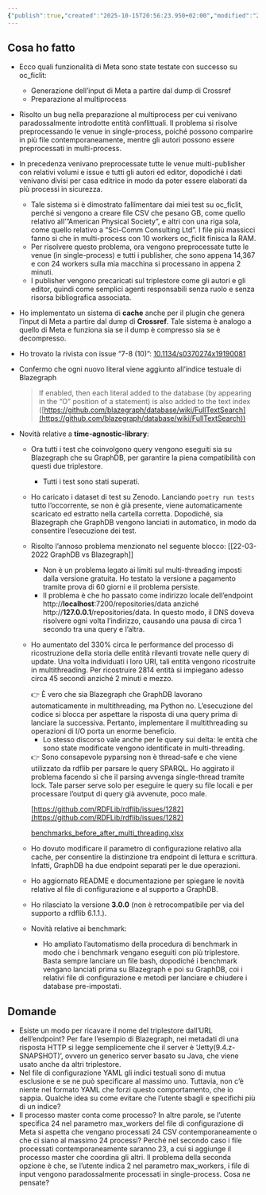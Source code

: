 ```yaml
---
{"publish":true,"created":"2025-10-15T20:56:23.950+02:00","modified":"2025-10-15T20:56:23.953+02:00","cssclasses":""}
---
```



## Cosa ho fatto

- Ecco quali funzionalità di Meta sono state testate con successo su oc_ficlit:
    - Generazione dell’input di Meta a partire dal dump di Crossref
    - Preparazione al multiprocess
- Risolto un bug nella preparazione al multiprocess per cui venivano paradossalmente introdotte entità conflittuali. Il problema si risolve preprocessando le venue in single-process, poiché possono comparire in più file contemporaneamente, mentre gli autori possono essere preprocessati in multi-process.
- In precedenza venivano preprocessate tutte le venue multi-publisher con relativi volumi e issue e tutti gli autori ed editor, dopodiché i dati venivano divisi per casa editrice in modo da poter essere elaborati da più processi in sicurezza.
    - Tale sistema si è dimostrato fallimentare dai miei test su oc_ficlit, perché si vengono a creare file CSV che pesano GB, come quello relativo all’”American Physical Society”, e altri con una riga sola, come quello relativo a “Sci-Comm Consulting Ltd”. I file più massicci fanno sì che in multi-process con 10 workers oc_ficlit finisca la RAM.
    - Per risolvere questo problema, ora vengono preprocessate tutte le venue (in single-process) e tutti i publisher, che sono appena 14,367 e con 24 workers sulla mia macchina si processano in appena 2 minuti.
    - I publisher vengono precaricati sul triplestore come gli autori e gli editor, quindi come semplici agenti responsabili senza ruolo e senza risorsa bibliografica associata.
- Ho implementato un sistema di **cache** anche per il plugin che genera l’input di Meta a partire dal dump di **Crossref**. Tale sistema è analogo a quello di Meta e funziona sia se il dump è compresso sia se è decompresso.
- Ho trovato la rivista con issue “7-8 (10)”: [10.1134/s0370274x19190081](http://doi.org/10.1134/s0370274x19190081)
- Confermo che ogni nuovo literal viene aggiunto all’indice testuale di Blazegraph
    
    > If enabled, then each literal added to the database (by appearing in the “O” position of a statement) is also added to the text index ([https://github.com/blazegraph/database/wiki/FullTextSearch](https://github.com/blazegraph/database/wiki/FullTextSearch))
    > 
- Novità relative a **time-agnostic-library**:
    - Ora tutti i test che coinvolgono query vengono eseguiti sia su Blazegraph che su GraphDB, per garantire la piena compatibilità con questi due triplestore.
        - Tutti i test sono stati superati.
    - Ho caricato i dataset di test su Zenodo. Lanciando `poetry run tests` tutto l’occorrente, se non è già presente, viene automaticamente scaricato ed estratto nella cartella corretta. Dopodiché, sia Blazegraph che GraphDB vengono lanciati in automatico, in modo da consentire l’esecuzione dei test.
    - Risolto l’annoso problema menzionato nel seguente blocco: [[22-03-2022 GraphDB vs Blazegraph]]
        - Non è un problema legato ai limiti sul multi-threading imposti dalla versione gratuita. Ho testato la versione a pagamento tramite prova di 60 giorni e il problema persiste.
        - Il problema è che ho passato come indirizzo locale dell’endpoint http://**localhost**:7200/repositories/data anziché http://**127.0.0.1**/repositories/data. In questo modo, il DNS doveva risolvere ogni volta l’indirizzo, causando una pausa di circa 1 secondo tra una query e l’altra.
    - Ho aumentato del 330% circa le performance del processo di ricostruzione della storia delle entità rilevanti trovate nelle query di update. Una volta individuati i loro URI, tali entità vengono ricostruite in multithreading. Per ricostruire 2814 entità si impiegano adesso circa 45 secondi anziché 2 minuti e mezzo.
        
        <aside>
        👉 È vero che sia Blazegraph che GraphDB lavorano automaticamente in multithreading, ma Python no. L’esecuzione del codice si blocca per aspettare la risposta di una query prima di lanciare la successiva. Pertanto, implementare il multithreading su operazioni di I/O porta un enorme beneficio.
        
        </aside>
        
        - Lo stesso discorso vale anche per le query sui delta: le entità che sono state modificate vengono identificate in multi-threading.
        
        <aside>
        👉 Sono consapevole pyparsing non è thread-safe e che viene utilizzato da rdflib per parsare le query SPARQL. Ho aggirato il problema facendo sì che il parsing avvenga single-thread tramite lock. Tale parser serve solo per eseguire le query su file locali e per processare l’output di query già avvenute, poco male.
        
        </aside>
        
        [https://github.com/RDFLib/rdflib/issues/1282](https://github.com/RDFLib/rdflib/issues/1282)
        
        [benchmarks_before_after_multi_threading.xlsx](08-04-2022%20Time-agnostic-library%20+300%25%207ac33a7161ba4cdfa13ff8d639cdec4c/benchmarks_before_after_multi_threading.xlsx)
        
    - Ho dovuto modificare il parametro di configurazione relativo alla cache, per consentire la distinzione tra endpoint di lettura e scrittura. Infatti, GraphDB ha due endpoint separati per le due operazioni.
    - Ho aggiornato README e documentazione per spiegare le novità relative al file di configurazione e al supporto a GraphDB.
    - Ho rilasciato la versione **3.0.0** (non è retrocompatibile per via del supporto a rdflib 6.1.1.).
    - Novità relative ai benchmark:
        - Ho ampliato l’automatismo della procedura di benchmark in modo che i benchmark vengano eseguiti con più triplestore. Basta sempre lanciare un file bash, dopodiché i benchmark vengano lanciati prima su Blazegraph e poi su GraphDB, coi i relativi file di configurazione e metodi per lanciare e chiudere i database pre-impostati.

## Domande

- Esiste un modo per ricavare il nome del triplestore dall’URL dell’endpoint? Per fare l’esempio di Blazegraph, nei metadati di una risposta HTTP si legge semplicemente che il server è ‘Jetty(9.4.z-SNAPSHOT)’, ovvero un generico server basato su Java, che viene usato anche da altri triplestore.
- Nel file di configurazione YAML gli indici testuali sono di mutua esclusione e se ne può specificare al massimo uno. Tuttavia, non c’è niente nel formato YAML che forzi questo comportamento, che io sappia. Qualche idea su come evitare che l’utente sbagli e specifichi più di un indice?
- Il processo master conta come processo? In altre parole, se l’utente specifica 24 nel parametro max_workers del file di configurazione di Meta si aspetta che vengano processati 24 CSV contemporaneamente o che ci siano al massimo 24 processi? Perché nel secondo caso i file processati contemporaneamente saranno 23, a cui si aggiunge il processo master che coordina gli altri. Il problema della seconda opzione è che, se l’utente indica 2 nel parametro max_workers, i file di input vengono paradossalmente processati in single-process. Cosa ne pensate?